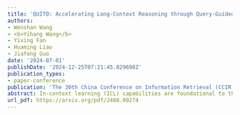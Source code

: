 ```yaml
---
title: 'QUITO: Accelerating Long-Context Reasoning through Query-Guided Context Compression'
authors:
- Wenshan Wang
- <b>Yihang Wang</b>
- Yixing Fan
- Huaming Liao
- Jiafeng Guo
date: '2024-07-01'
publishDate: '2024-12-25T07:21:45.829698Z'
publication_types:
- paper-conference
publication: 'The 30th China Conference on Information Retrieval (CCIR 2024)'
abstract: In-context learning (ICL) capabilities are foundational to the success of large language models (LLMs). Recently, context compression has attracted growing interest since it can largely reduce reasoning complexities and computation costs of LLMs. In this paper, we introduce a novel Query-gUIded aTtention cOmpression (QUITO) method, which leverages attention of the question over the contexts to filter useless information. Specifically, we take a trigger token to calculate the attention distribution of the context in response to the question. Based on the distribution, we propose three different filtering methods to satisfy the budget constraints of the context length. We evaluate the QUITO using two widely-used datasets, namely, NaturalQuestions and ASQA. Experimental results demonstrate that QUITO significantly outperforms established baselines across various datasets and downstream LLMs, underscoring its effectiveness.
url_pdf: https://arxiv.org/pdf/2408.00274
---
```

